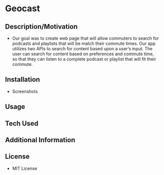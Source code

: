 # Geocast


## Description/Motivation
* Our goal was to create web page that will allow commuters to search for podcasts and playlists that will be match their commute times. Our app utilizes two APIs to search for content based upon a user’s input. The user can search for content based on preferences and commute time, so that they can listen to a complete podcast or playlist that will fit their commute.

## Installation
* Screenshots

## Usage


## Tech Used


## Additional Information


## License
* MIT License


